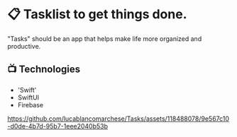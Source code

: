 # 📋 Tasklist to get things done.

"Tasks" should be an app that helps make life more organized and productive.

## 📺 Technologies

- 'Swift'
- SwiftUI
- Firebase











https://github.com/lucablancomarchese/Tasks/assets/118488078/9e567c10-d0de-4b7d-95b7-1eee2040b53b

